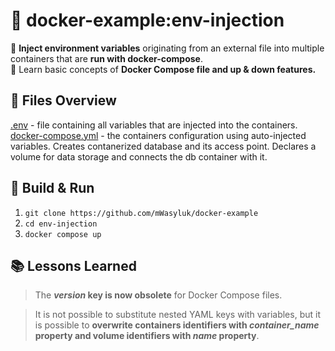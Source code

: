 # 📘 docker-example:env-injection
🎯 **Inject environment variables** originating from an external file into multiple containers that are **run with docker-compose**.\
🔑 Learn basic concepts of **Docker Compose file and up & down features.**

## 📁 Files Overview
[.env](.env) - file containing all variables that are injected into the containers. \
[docker-compose.yml](docker-compose.yml) - the containers configuration using auto-injected variables. Creates contanerized database and its access point. Declares a volume for data storage and connects the db container with it.


## 🔨 Build & Run
1. ```git clone https://github.com/mWasyluk/docker-example```
2. ```cd env-injection```
3. ```docker compose up```

## 📚 Lessons Learned
> The ***version* key is now obsolete** for Docker Compose files.

> It is not possible to substitute nested YAML keys with variables, but it is possible to **overwrite containers identifiers with *container_name* property and volume identifiers with *name* property**.
